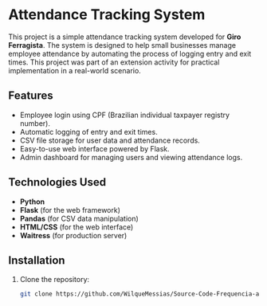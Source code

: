 # Attendance Tracking System

This project is a simple attendance tracking system developed for **Giro Ferragista**. The system is designed to help small businesses manage employee attendance by automating the process of logging entry and exit times. This project was part of an extension activity for practical implementation in a real-world scenario.

## Features

- Employee login using CPF (Brazilian individual taxpayer registry number).
- Automatic logging of entry and exit times.
- CSV file storage for user data and attendance records.
- Easy-to-use web interface powered by Flask.
- Admin dashboard for managing users and viewing attendance logs.

## Technologies Used

- **Python**
- **Flask** (for the web framework)
- **Pandas** (for CSV data manipulation)
- **HTML/CSS** (for the web interface)
- **Waitress** (for production server)

## Installation

1. Clone the repository:
   ```bash
   git clone https://github.com/WilqueMessias/Source-Code-Frequencia-app.git
